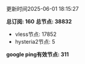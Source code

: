 更新时间2025-06-01 18:15:27

**总订阅: 160**
**总节点: 38832**
- vless节点: 17852
- hysteria2节点: 5

**google ping有效节点: 311**
